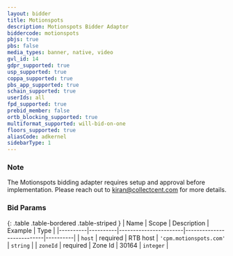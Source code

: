```yaml
---
layout: bidder
title: Motionspots
description: Motionspots Bidder Adaptor
biddercode: motionspots
pbjs: true
pbs: false
media_types: banner, native, video
gvl_id: 14
gdpr_supported: true
usp_supported: true
coppa_supported: true
pbs_app_supported: true
schain_supported: true
userIds: all
fpd_supported: true
prebid_member: false
ortb_blocking_supported: true
multiformat_supported: will-bid-on-one
floors_supported: true
aliasCode: adkernel
sidebarType: 1
---
```


### Note

The Motionspots bidding adapter requires setup and approval before implementation. Please reach out to <kiran@collectcent.com> for more details.

### Bid Params

{: .table .table-bordered .table-striped }
| Name     | Scope    | Description           | Example                   | Type     |
|----------|----------|-----------------------|---------------------------|----------|
| `host`   | required | RTB host | `'cpm.motionspots.com'` | `string` |
| `zoneId` | required | Zone Id           | 30164                 | `integer` |
